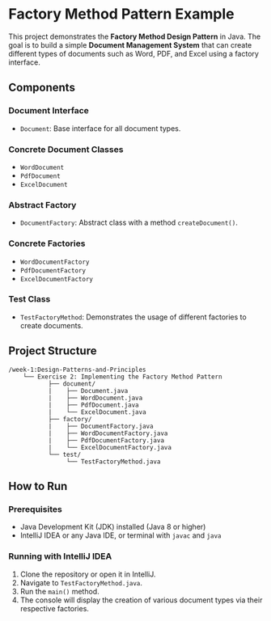 # Factory Method Pattern Example

This project demonstrates the **Factory Method Design Pattern** in Java.
The goal is to build a simple **Document Management System** that can create different types of documents such as Word, PDF, and Excel using a factory interface.

## Components

### Document Interface
- `Document`: Base interface for all document types.

### Concrete Document Classes
- `WordDocument`
- `PdfDocument`
- `ExcelDocument`

### Abstract Factory
- `DocumentFactory`: Abstract class with a method `createDocument()`.

### Concrete Factories
- `WordDocumentFactory`
- `PdfDocumentFactory`
- `ExcelDocumentFactory`

### Test Class
- `TestFactoryMethod`: Demonstrates the usage of different factories to create documents.

## Project Structure
```
/week-1:Design-Patterns-and-Principles
    └── Exercise 2: Implementing the Factory Method Pattern
           ├── document/
           |    ├── Document.java
           |    ├── WordDocument.java
           |    ├── PdfDocument.java
           |    └── ExcelDocument.java
           ├── factory/
           |    ├── DocumentFactory.java
           |    ├── WordDocumentFactory.java
           |    ├── PdfDocumentFactory.java
           |    └── ExcelDocumentFactory.java
           └── test/
                └── TestFactoryMethod.java
```

## How to Run

### Prerequisites
- Java Development Kit (JDK) installed (Java 8 or higher)
- IntelliJ IDEA or any Java IDE, or terminal with `javac` and `java`

### Running with IntelliJ IDEA
1. Clone the repository or open it in IntelliJ.
2. Navigate to `TestFactoryMethod.java`.
3. Run the `main()` method.
4. The console will display the creation of various document types via their respective factories.
